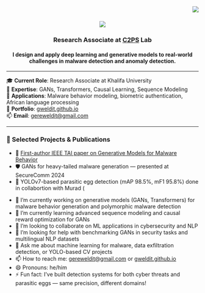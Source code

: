 <img align="right" src="https://visitor-badge.laobi.icu/badge?page_id=gweldit.gweldit"/>

<h1 align="center">
  <img src="https://readme-typing-svg.herokuapp.com/?font=Righteous&size=35&center=true&vCenter=true&width=500&height=70&duration=4000&lines=Hi+There!+👋! I'm Ghebrebrhan Weldit;" />
</h1>

<div align="center">

### Research Associate at [C2PS](https://www.ku.ac.ae/c2ps) Lab

</div>

<h4 align="center">
  I design and apply deep learning and generative models to real-world challenges in malware detection and anomaly detection.
</h4>

---

🎓 **Current Role**: Research Associate at Khalifa University  
🧠 **Expertise**: GANs, Transformers, Causal Learning, Sequence Modeling  
📍 **Applications**: Malware behavior modeling, biometric authentication, African language processing  
📄 **Portfolio**: [gweldit.github.io](https://gweldit.github.io)  
📫 **Email**: gereweldit@gmail.com  

---

### 📌 Selected Projects & Publications
- 🧾 [First-author IEEE TAI paper on Generative Models for Malware Behavior](https://doi.org/10.1109/TAI.2025.3537966)
- 🛡️ GANs for heavy-tailed malware generation — presented at SecureComm 2024  
- 🧬 YOLOv7-based parasitic egg detection (mAP 98.5%, mF1 95.8%)  done in collabortion with Murad (


<!--
**gweldit/gweldit** is a ✨ special ✨ repository because its `README.md` (this file) appears on your GitHub profile.

Here are some ideas to get you started:
-->

- 🔭 I’m currently working on generative models (GANs, Transformers) for malware behavior generation and  polymorphic malware detection  
- 🌱 I’m currently learning advanced sequence modeling and causal reward optimization for GANs  
- 👯 I’m looking to collaborate on ML applications in cybersecurity and NLP
- 🤔 I’m looking for help with benchmarking GANs in security tasks and multilingual NLP datasets  
- 💬 Ask me about machine learning for malware, data exfiltration detection, or YOLO-based CV projects  
- 📫 How to reach me: gereweldit@gmail.com or [gweldit.github.io](https://gweldit.github.io)  
- 😄 Pronouns: he/him  
- ⚡ Fun fact: I’ve built detection systems for both cyber threats and parasitic eggs — same precision, different domains!


